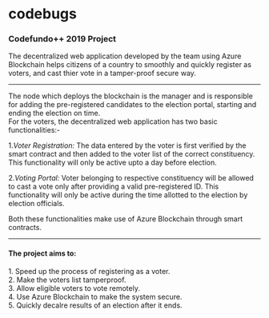 # codebugs

<h3>Codefundo++ 2019 Project</h3>
The decentralized web application developed by the team using Azure Blockchain helps citizens of a country to smoothly and quickly register as voters, and cast thier vote in a tamper-proof secure way.
<hr>

The node which deploys the blockchain is the manager and is responsible for adding the pre-registered candidates to the election portal, starting and ending the election on time. <br>
For the voters, the decentralized web application has two basic functionalities:-

1.<em>Voter Registration:</em> The data entered by the voter is first verified by the smart contract and then added to the voter list of the correct constituency. This functionality will only be active upto a day before election. 
   
2.<em>Voting Portal:</em> Voter belonging to respective constituency will be allowed to cast a vote only after providing a valid pre-registered ID. This functionality will only be active during the time allotted to the election by election officials.

Both these functionalities make use of Azure Blockchain through smart contracts.
<hr>

<h4>The project aims to:</h4>
1. Speed up the process of registering as a voter.<br>
2. Make the voters list tamperproof.<br>
3. Allow eligible voters to vote remotely.<br>
4. Use Azure Blockchain to make the system secure.<br>
5. Quickly decalre results of an election after it ends.<br>


